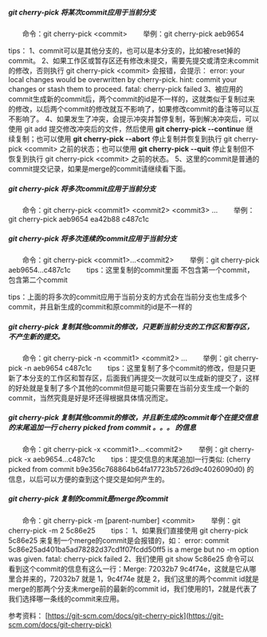 ##### git cherry-pick 将某次commit应用于当前分支
&emsp;&emsp;命令：git cherry-pick &lt;commit&gt;
&emsp;&emsp;举例：git cherry-pick aeb9654

tips：
1、commit可以是其他分支的，也可以是本分支的，比如被reset掉的commit。
2、如果工作区或暂存区还有修改未提交，需要先提交或清空未commit的修改，否则执行 git cherry-pick &lt;commit&gt; 会报错，会提示：
error: your local changes would be overwritten by cherry-pick.
hint: commit your changes or stash them to proceed.
fatal: cherry-pick failed
3、被应用的commit生成新的commit后，两个commit的id是不一样的，这就类似于复制过来的修改，以后两个commit的修改就互不影响了，如果修改commit的备注等可以互不影响了。
4、如果发生了冲突，会提示冲突并暂停复制，等到解决冲突后，可以使用 git add 提交修改冲突后的文件，然后使用 **git cherry-pick --continu**e 继续复制；也可以使用 **git cherry-pick --abort** 停止复制并恢复到执行 git cherry-pick &lt;commit&gt; 之前的状态；也可以使用 **git cherry-pick --quit** 停止复制但不恢复到执行 git cherry-pick &lt;commit&gt; 之前的状态。
5、这里的commit是普通的commit提交记录，如果是merge的commit请继续看下面。

##### git cherry-pick 将多次commit应用于当前分支
&emsp;&emsp;命令：git cherry-pick &lt;commit1&gt; &lt;commit2&gt; &lt;commit3&gt; ...
&emsp;&emsp;举例：git cherry-pick aeb9654 ea42b88 c487c1c

##### git cherry-pick 将多次连续的commit应用于当前分支
&emsp;&emsp;命令：git cherry-pick &lt;commit1&gt;...&lt;commit2&gt;
&emsp;&emsp;举例：git cherry-pick aeb9654...c487c1c
&emsp;&emsp;tips：这里复制的commit里面 不包含第一个commit，包含第二个commit

tips：上面的将多次的commit应用于当前分支的方式会在当前分支也生成多个commit，并且新生成的commit和原commit的id是不一样的

##### git cherry-pick 复制其他commit的修改，只更新当前分支的工作区和暂存区，不产生新的提交。
&emsp;&emsp;命令：git cherry-pick -n &lt;commit1&gt; &lt;commit2&gt; ...
&emsp;&emsp;举例：git cherry-pick -n aeb9654 c487c1c
&emsp;&emsp;tips：这里复制了多个commit的修改，但是只更新了本分支的工作区和暂存区，后面我们再提交一次就可以生成新的提交了，这样的好处就是复制了多个其他的commit但是可能只需要在当前分支生成一个新的commit，当然究竟是好是坏还得根据具体情况而定。

##### git cherry-pick 复制其他commit的修改，并且新生成的commit每个在提交信息的末尾追加一行 cherry picked from commit 。。。  的信息
&emsp;&emsp;命令：git cherry-pick -x &lt;commit1&gt;...&lt;commit2&gt;
&emsp;&emsp;举例：git cherry-pick -x aeb9654...c487c1c
&emsp;&emsp;tips：提交信息的末尾追加l一行类似: (cherry picked from commit b9e356c768864b64fa17723b5726d9c4026090d0) 的信息，以后可以方便的查到这个提交是如何产生的。

##### git cherry-pick 复制的commit是merge的commit
&emsp;&emsp;命令：git cherry-pick -m [parent-number] &lt;commit&gt;
&emsp;&emsp;举例：git cherry-pick -m 2 5c86e25
&emsp;&emsp;tips：
1、如果我们直接使用 git cherry-pick 5c86e25 来复制一个merge的commit是会报错的，如：
error: commit 5c86e25ad401ba5ad78282d37cd1f07fcdd50ff5 is a merge but no -m option was given.
fatal: cherry-pick failed
2、我们使用 git show 5c86e25 命令可以看到这个commit的信息有这么一行：Merge: 72032b7 9c4f74e，这就是它从哪里合并来的，72032b7 就是 1，9c4f74e 就是 2，我们这里的两个commit id就是merge的那两个分支未merge前的最新的commit id，我们使用的1，2就是代表了我们选择哪一条线的commit来应用。

参考资料：
[https://git-scm.com/docs/git-cherry-pick](https://git-scm.com/docs/git-cherry-pick)